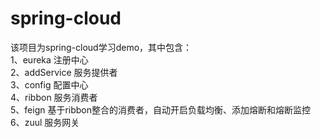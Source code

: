 # spring-cloud
  该项目为spring-cloud学习demo，其中包含：  
  1、eureka 注册中心  
  2、addService 服务提供者  
  3、config 配置中心  
  4、ribbon 服务消费者  
  5、feign 基于ribbon整合的消费者，自动开启负载均衡、添加熔断和熔断监控  
  6、zuul 服务网关  
